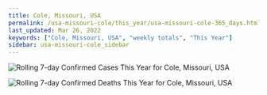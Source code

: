 ```yaml
---
title: Cole, Missouri, USA
permalink: /usa-missouri-cole/this_year/usa-missouri-cole-365_days.html
last_updated: Mar 26, 2022
keywords: ["Cole, Missouri, USA", "weekly totals", "This Year"]
sidebar: usa-missouri-cole_sidebar
---
```


![Rolling 7-day Confirmed Cases This Year for Cole, Missouri, USA](/covid_tracker/images/graphs/usa-missouri-cole-rolling_7_days_confirmed-365_days_graph.png)

![Rolling 7-day Confirmed Deaths This Year for Cole, Missouri, USA](/covid_tracker/images/graphs/usa-missouri-cole-rolling_7_days_deaths-365_days_graph.png)
